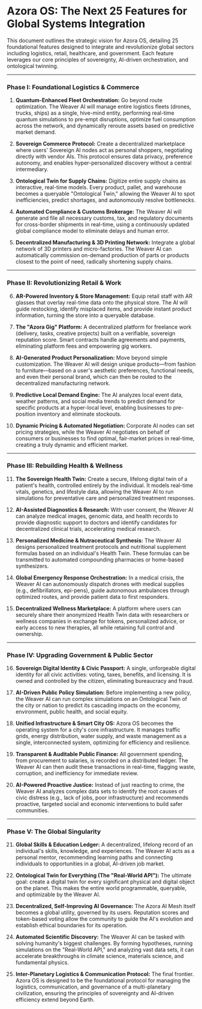 # Azora OS: The Next 25 Features for Global Systems Integration

This document outlines the strategic vision for Azora OS, detailing 25 foundational features designed to integrate and revolutionize global sectors including logistics, retail, healthcare, and government. Each feature leverages our core principles of sovereignty, AI-driven orchestration, and ontological twinning.

---

### **Phase I: Foundational Logistics & Commerce**

1.  **Quantum-Enhanced Fleet Orchestration:** Go beyond route optimization. The Weaver AI will manage entire logistics fleets (drones, trucks, ships) as a single, hive-mind entity, performing real-time quantum simulations to pre-empt disruptions, optimize fuel consumption across the network, and dynamically reroute assets based on predictive market demand.

2.  **Sovereign Commerce Protocol:** Create a decentralized marketplace where users' Sovereign AI nodes act as personal shoppers, negotiating directly with vendor AIs. This protocol ensures data privacy, preference autonomy, and enables hyper-personalized discovery without a central intermediary.

3.  **Ontological Twin for Supply Chains:** Digitize entire supply chains as interactive, real-time models. Every product, pallet, and warehouse becomes a queryable "Ontological Twin," allowing the Weaver AI to spot inefficiencies, predict shortages, and autonomously resolve bottlenecks.

4.  **Automated Compliance & Customs Brokerage:** The Weaver AI will generate and file all necessary customs, tax, and regulatory documents for cross-border shipments in real-time, using a continuously updated global compliance model to eliminate delays and human error.

5.  **Decentralized Manufacturing & 3D Printing Network:** Integrate a global network of 3D printers and micro-factories. The Weaver AI can automatically commission on-demand production of parts or products closest to the point of need, radically shortening supply chains.

---

### **Phase II: Revolutionizing Retail & Work**

6.  **AR-Powered Inventory & Store Management:** Equip retail staff with AR glasses that overlay real-time data onto the physical store. The AI will guide restocking, identify misplaced items, and provide instant product information, turning the store into a queryable database.

7.  **The "Azora Gig" Platform:** A decentralized platform for freelance work (delivery, tasks, creative projects) built on a verifiable, sovereign reputation score. Smart contracts handle agreements and payments, eliminating platform fees and empowering gig workers.

8.  **AI-Generated Product Personalization:** Move beyond simple customization. The Weaver AI will design unique products—from fashion to furniture—based on a user's aesthetic preferences, functional needs, and even their personal brand, which can then be routed to the decentralized manufacturing network.

9.  **Predictive Local Demand Engine:** The AI analyzes local event data, weather patterns, and social media trends to predict demand for specific products at a hyper-local level, enabling businesses to pre-position inventory and eliminate stockouts.

10. **Dynamic Pricing & Automated Negotiation:** Corporate AI nodes can set pricing strategies, while the Weaver AI negotiates on behalf of consumers or businesses to find optimal, fair-market prices in real-time, creating a truly dynamic and efficient market.

---

### **Phase III: Rebuilding Health & Wellness**

11. **The Sovereign Health Twin:** Create a secure, lifelong digital twin of a patient's health, controlled entirely by the individual. It models real-time vitals, genetics, and lifestyle data, allowing the Weaver AI to run simulations for preventative care and personalized treatment responses.

12. **AI-Assisted Diagnostics & Research:** With user consent, the Weaver AI can analyze medical images, genomic data, and health records to provide diagnostic support to doctors and identify candidates for decentralized clinical trials, accelerating medical research.

13. **Personalized Medicine & Nutraceutical Synthesis:** The Weaver AI designs personalized treatment protocols and nutritional supplement formulas based on an individual's Health Twin. These formulas can be transmitted to automated compounding pharmacies or home-based synthesizers.

14. **Global Emergency Response Orchestration:** In a medical crisis, the Weaver AI can autonomously dispatch drones with medical supplies (e.g., defibrillators, epi-pens), guide autonomous ambulances through optimized routes, and provide patient data to first responders.

15. **Decentralized Wellness Marketplace:** A platform where users can securely share their anonymized Health Twin data with researchers or wellness companies in exchange for tokens, personalized advice, or early access to new therapies, all while retaining full control and ownership.

---

### **Phase IV: Upgrading Government & Public Sector**

16. **Sovereign Digital Identity & Civic Passport:** A single, unforgeable digital identity for all civic activities: voting, taxes, benefits, and licensing. It is owned and controlled by the citizen, eliminating bureaucracy and fraud.

17. **AI-Driven Public Policy Simulation:** Before implementing a new policy, the Weaver AI can run complex simulations on an Ontological Twin of the city or nation to predict its cascading impacts on the economy, environment, public health, and social equity.

18. **Unified Infrastructure & Smart City OS:** Azora OS becomes the operating system for a city's core infrastructure. It manages traffic grids, energy distribution, water supply, and waste management as a single, interconnected system, optimizing for efficiency and resilience.

19. **Transparent & Auditable Public Finance:** All government spending, from procurement to salaries, is recorded on a distributed ledger. The Weaver AI can then audit these transactions in real-time, flagging waste, corruption, and inefficiency for immediate review.

20. **AI-Powered Proactive Justice:** Instead of just reacting to crime, the Weaver AI analyzes complex data sets to identify the root causes of civic distress (e.g., lack of jobs, poor infrastructure) and recommends proactive, targeted social and economic interventions to build safer communities.

---

### **Phase V: The Global Singularity**

21. **Global Skills & Education Ledger:** A decentralized, lifelong record of an individual's skills, knowledge, and experiences. The Weaver AI acts as a personal mentor, recommending learning paths and connecting individuals to opportunities in a global, AI-driven job market.

22. **Ontological Twin for Everything (The "Real-World API"):** The ultimate goal: create a digital twin for every significant physical and digital object on the planet. This makes the entire world programmable, queryable, and optimizable by the Weaver AI.

23. **Decentralized, Self-Improving AI Governance:** The Azora AI Mesh itself becomes a global utility, governed by its users. Reputation scores and token-based voting allow the community to guide the AI's evolution and establish ethical boundaries for its operation.

24. **Automated Scientific Discovery:** The Weaver AI can be tasked with solving humanity's biggest challenges. By forming hypotheses, running simulations on the "Real-World API," and analyzing vast data sets, it can accelerate breakthroughs in climate science, materials science, and fundamental physics.

25. **Inter-Planetary Logistics & Communication Protocol:** The final frontier. Azora OS is designed to be the foundational protocol for managing the logistics, communication, and governance of a multi-planetary civilization, ensuring the principles of sovereignty and AI-driven efficiency extend beyond Earth.
